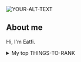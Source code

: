 <picture>
 <source media="(prefers-color-scheme: light)" srcset="https://download.logo.wine/logo/Emacs/Emacs-Logo.wine.png">
 <source media="(prefers-color-scheme: dark)" srcset="https://download.logo.wine/logo/Emacs/Emacs-Logo.wine.png">
 <img alt="YOUR-ALT-TEXT" src="https://download.logo.wine/logo/Emacs/Emacs-Logo.wine.png">
</picture>

## About me

Hi, I'm Eatfi.

<details>
<summary>My top THINGS-TO-RANK</summary>

| Rank | Languages |
| ---: | --------- |
| 1 | java |
| 2 | C |
| 3 | Lisp |
| 4 | csharp |
| 5 | cpp |

</details>
